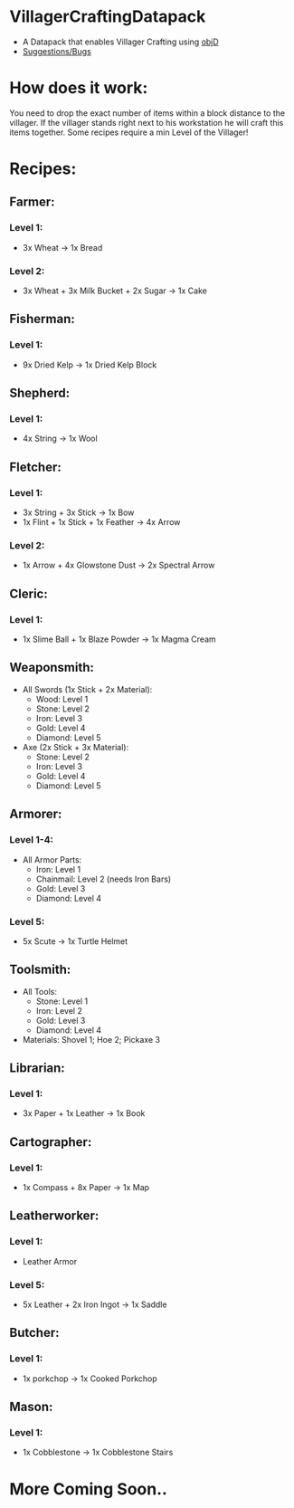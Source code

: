 # VillagerCraftingDatapack
- A Datapack that enables Villager Crafting using [objD](https://github.com/Stevertus/objD)
- [Suggestions/Bugs](https://github.com/d0mmi/VillagerCraftingDatapack/issues/new)
# How does it work:
You need to drop the exact number of items within a block distance to the villager.
If the villager stands right next to his workstation he will craft this items together.
Some recipes require a min Level of the Villager!
# Recipes:
## Farmer:
### Level 1:
  - 3x Wheat -> 1x Bread
### Level 2:
  - 3x Wheat + 3x Milk Bucket + 2x Sugar -> 1x Cake
## Fisherman:
### Level 1:
  - 9x Dried Kelp -> 1x Dried Kelp Block
## Shepherd:
### Level 1:
  - 4x String -> 1x Wool
## Fletcher:
### Level 1:
  - 3x String + 3x Stick -> 1x Bow
  - 1x Flint + 1x Stick + 1x Feather -> 4x Arrow
### Level 2:
  - 1x Arrow + 4x Glowstone Dust -> 2x Spectral Arrow
## Cleric:
### Level 1:
  - 1x Slime Ball + 1x Blaze Powder -> 1x Magma Cream
## Weaponsmith:
  - All Swords (1x Stick + 2x Material):
    - Wood: Level 1
    - Stone: Level 2
    - Iron: Level 3
    - Gold: Level 4
    - Diamond: Level 5
  - Axe (2x Stick + 3x Material):
    - Stone: Level 2
    - Iron: Level 3
    - Gold: Level 4
    - Diamond: Level 5
## Armorer:
### Level 1-4:
  - All Armor Parts:
    - Iron: Level 1
    - Chainmail: Level 2 (needs Iron Bars)
    - Gold: Level 3
    - Diamond: Level 4
### Level 5:
  - 5x Scute -> 1x Turtle Helmet
## Toolsmith:
  - All Tools:
    - Stone: Level 1
    - Iron: Level 2
    - Gold: Level 3
    - Diamond: Level 4
  - Materials: Shovel 1; Hoe 2; Pickaxe 3
## Librarian:
### Level 1:
  - 3x Paper + 1x Leather -> 1x Book
## Cartographer:
### Level 1:
  - 1x Compass + 8x Paper -> 1x Map
## Leatherworker:
### Level 1:
  - Leather Armor
### Level 5:
  - 5x Leather + 2x Iron Ingot -> 1x Saddle
## Butcher:
### Level 1:
  - 1x porkchop -> 1x Cooked Porkchop
## Mason:
### Level 1:
  - 1x Cobblestone -> 1x Cobblestone Stairs
# More Coming Soon..

